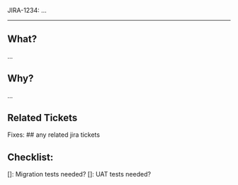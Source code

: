 JIRA-1234: ...

---
## What?

...

## Why?

...

## Related Tickets

Fixes:     ## any related jira tickets

## Checklist:
[]: Migration tests needed?
[]: UAT tests needed?




